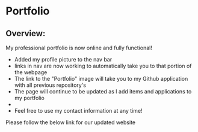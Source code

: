 # Portfolio

## Overview:

My professional portfolio is now online and fully functional!

- Added my profile picture to the nav bar
- links in nav are now working to automatically take you to that portion of the webpage
- The link to the "Portfolio" image will take you to my Github application with all previous repository's
- The page will continue to be updated as I add items and applications to my portfolio
-
- Feel free to use my contact information at any time!

Please follow the below link for our updated website
